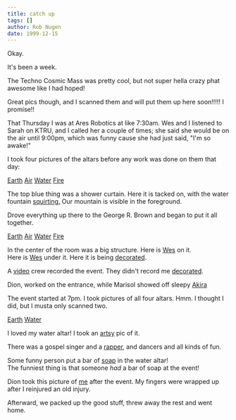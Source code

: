 ```yaml
---
title: catch up
tags: []
author: Rob Nugen
date: 1999-12-15
---
```


Okay.

It's been a week.

The Techno Cosmic Mass was pretty cool, but not super hella crazy phat
awesome like I had hoped!

Great pics though, and I scanned them and will put them up here
soon!!!!!  I promise!!

That Thursday I was at Ares Robotics at like 7:30am.  Wes and I
listened to Sarah on KTRU, and I called her a couple of times; she
said she would be on the air until 9:00pm, which was funny cause she
had just said, "I'm so awake!"

I took four pictures of the altars before any work was done on them
that day:

<a href="/journal/images/TCM/earth-before.jpg">Earth</a> <a href="/journal/images/TCM/air-before.jpg">Air</a> <a href="/journal/images/TCM/water-before.jpg">Water</a> <a href="/journal/images/TCM/fire-before.jpg">Fire</a>

The top blue thing was a shower curtain.  Here it is tacked on, with
the water fountain <a
href="/journal/images/TCM/trial-run.jpg">squirting.</a>  Our mountain is visible in the foreground.

Drove everything up there to the George R. Brown and began to put it
all together.

<a href="/journal/images/TCM/earth-build.jpg">Earth</a> <a href="/journal/images/TCM/air-build.jpg">Air</a> <a href="/journal/images/TCM/water-build.jpg">Water</a> <a href="/journal/images/TCM/fire-build.jpg">Fire</a>

In the center of the room was a big structure.  Here is <a href="/journal/images/TCM/wes.jpg">Wes</a> on it.  
Here is <a href="/journal/images/TCM/wes-head.jpg">Wes</a> under it.  Here it is being <a href="/journal/images/TCM/build-center.jpg">decorated</a>.

A <a href="/journal/images/TCM/video.jpg">video</a> crew recorded the event.  They didn't record me <a href="/journal/images/TCM/rob-lights.jpg">decorated</a>.

Dion, worked on the entrance, while Marisol showed off sleepy <a href="/journal/images/TCM/akira.jpg">Akira</a>

The event started at 7pm.  I took pictures of all four altars.  Hmm. I
thought I did, but I musta only scanned two.

<a href="/journal/images/TCM/earth.jpg">Earth</a> <a href="/journal/images/TCM/water.jpg">Water</a>

I loved my water altar!  I took an <a href="/journal/images/TCM/water-art.jpg">artsy</a> pic of it.

There was a gospel singer and a <a href="/journal/images/TCM/rap.jpg">rapper</a>, and dancers and 
all kinds of fun.

Some funny person put a bar of <a href="/journal/images/TCM/soap-frog.jpg">soap</a> in the water altar!  
The funniest thing is that someone <em>had</em> a bar of soap at the
event!

Dion took this picture of <a href="/journal/images/TCM/rob-frog.jpg">me</a> after the event.  My fingers 
were wrapped up after I reinjured an old injury.

Afterward, we packed up the good stuff, threw away the rest and went
home.

